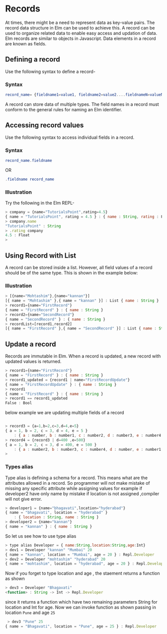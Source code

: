 # Records

At times, there might be a need to represent data as key-value pairs. The record data structure in Elm can be used to achieve this. A record can be used to organize related data to enable easy access and updation of data. Elm records are similar to objects  in Javascript. Data elements in a record are known as fields.  

## Defining a record 
Use the following syntax to define a record- 

### Syntax
```elm
record_name= {fieldname1=value1, fieldname2=value2....fieldnameN=valueN}
```

A record can store data of multiple types. The field names in a record must conform to the general rules for naming an Elm identifier.

## Accessing record values 
Use the following syntax to access individual fields in a record.
### Syntax
```elm
record_name.fieldname
```
OR

```elm
.fieldname record_name
```

### Illustration
Try the following in the Elm REPL- 

```javascript
> company = {name="TutorialsPoint",rating=4.5}
{ name = "TutorialsPoint", rating = 4.5 } : { name : String, rating : Float }
> company.name
"TutorialsPoint" : String
> .rating company
4.5 : Float
>
```

## Using Record with List
A record can be stored inside a list. However, all field values of a record should be of the same type. This is shown in the example below: 

### Illustration
```javascript
> [{name="Mohtashim"},{name="kannan"}]
[{ name = "Mohtashim" },{ name = "kannan" }] : List { name : String }
> record1={name="FirstRecord"}
{ name = "FirstRecord" } : { name : String }
> record2={name="SecondRecord"}
{ name = "SecondRecord" } : { name : String }
> recordList=[record1,record2]
[{ name = "FirstRecord" },{ name = "SecondRecord" }] : List { name : String }
```

## Update a record
Records are immutable in Elm. When a record is updated, a new record with updated values is returned.

```javascript
> record1={name="FirstRecord"}
{ name = "FirstRecord" } : { name : String }
> record1_updated = {record1 | name="FirstRecordUpdate"}
{ name = "FirstRecordUpdate" } : { name : String }
> record1
{ name = "FirstRecord" } : { name : String }
> record1 == record1_updated
False : Bool
```

below example we are updating multiple fields of a record

```javascript

> record3 = {a=1,b=2,c=3,d=4,e=5}
{ a = 1, b = 2, c = 3, d = 4, e = 5 }
    : { a : number, b : number1, c : number2, d : number3, e : number4 }
> record4 = {record3 | d=400 ,e=500}
{ a = 1, b = 2, c = 3, d = 400, e = 500 }
    : { a : number2, b : number3, c : number4, d : number, e : number1 }
>

```

### Types alias

Type alias is defining a schema for a record. This means what are the attributes allowed in a record. So programmer will not make mistake of missing any specific attribute while assigning values for example if developer2 have only name by mistake if location is not assigned ,compiler will not give error.

```javascript
> developer1 = {name="bhagavati",location="hyderabad"}
{ name = "bhagavati", location = "hyderabad" }
    : { location : String, name : String }
> developer2 = {name="kannan"}
{ name = "kannan" } : { name : String }

```

So  let us see how to use type alias

```javascript
> type alias Developer = { name:String,location:String,age:Int}
> dev1 = Developer "kannan" "Mumbai" 20
{ name = "kannan", location = "Mumbai", age = 20 } : Repl.Developer
> dev2 = Developer "mohtashim" "hyderabad" 20
{ name = "mohtashim", location = "hyderabad", age = 20 } : Repl.Developer

```

Now if you forget to type location and age , the staement returns a function as shown

```javascript
> dev3 = Developer "Bhagavati"
<function> : String -> Int -> Repl.Developer

```

since it returns a function which have two remaining parameters String for location and Int for age. Now we can invoke function as shown passing in location `Pune` and age `25`

```javascript
 > dev3 "Pune" 25
{ name = "Bhagavati", location = "Pune", age = 25 } : Repl.Developer

```

